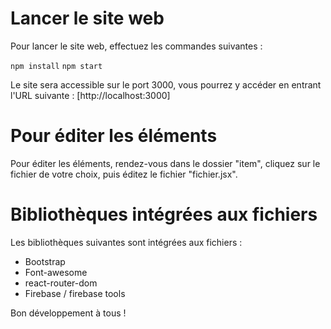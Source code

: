 # Lancer le site web 

Pour lancer le site web, effectuez les commandes suivantes :

`npm install`
`npm start`

Le site sera accessible sur le port 3000, vous pourrez y accéder en entrant l'URL suivante : [http://localhost:3000]

# Pour éditer les éléments 

Pour éditer les éléments, rendez-vous dans le dossier "item", cliquez sur le fichier de votre choix, puis éditez le fichier "fichier.jsx".

# Bibliothèques intégrées aux fichiers

Les bibliothèques suivantes sont intégrées aux fichiers :

- Bootstrap 
- Font-awesome
- react-router-dom 
- Firebase / firebase tools 

Bon développement à tous !

